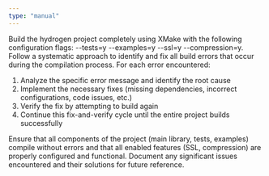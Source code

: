 ```yaml
---
type: "manual"
---
```


Build the hydrogen project completely using XMake with the following configuration flags: --tests=y --examples=y --ssl=y --compression=y. Follow a systematic approach to identify and fix all build errors that occur during the compilation process. For each error encountered:

1. Analyze the specific error message and identify the root cause
2. Implement the necessary fixes (missing dependencies, incorrect configurations, code issues, etc.)
3. Verify the fix by attempting to build again
4. Continue this fix-and-verify cycle until the entire project builds successfully

Ensure that all components of the project (main library, tests, examples) compile without errors and that all enabled features (SSL, compression) are properly configured and functional. Document any significant issues encountered and their solutions for future reference.